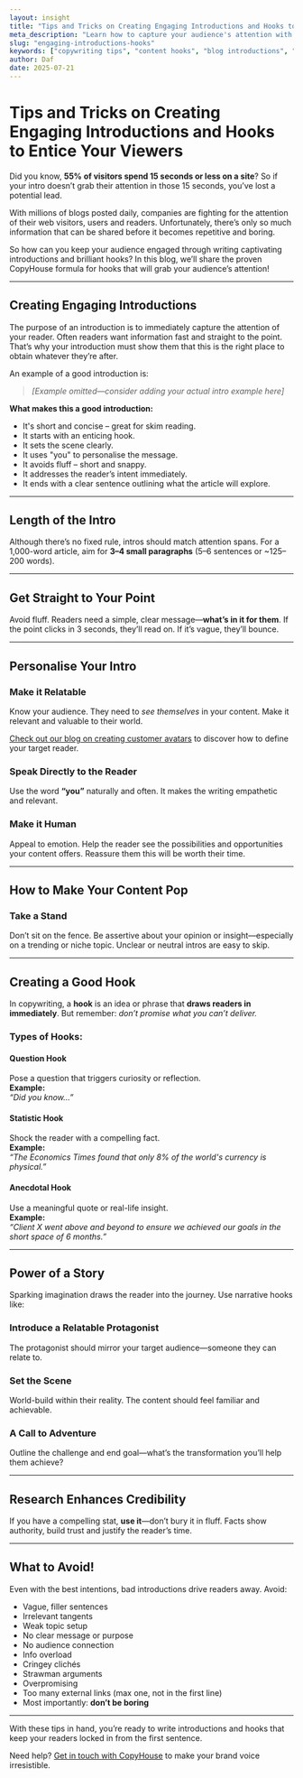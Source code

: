 ```yaml
---
layout: insight
title: "Tips and Tricks on Creating Engaging Introductions and Hooks to Entice Your Viewers"
meta_description: "Learn how to capture your audience's attention with compelling introductions and powerful hooks that drive engagement from the first sentence."
slug: "engaging-introductions-hooks"
keywords: ["copywriting tips", "content hooks", "blog introductions", "content marketing"]
author: Daf
date: 2025-07-21
---
```


# Tips and Tricks on Creating Engaging Introductions and Hooks to Entice Your Viewers

Did you know, **55% of visitors spend 15 seconds or less on a site**? So if your intro doesn’t grab their attention in those 15 seconds, you’ve lost a potential lead.

With millions of blogs posted daily, companies are fighting for the attention of their web visitors, users and readers. Unfortunately, there’s only so much information that can be shared before it becomes repetitive and boring.

So how can you keep your audience engaged through writing captivating introductions and brilliant hooks? In this blog, we’ll share the proven CopyHouse formula for hooks that will grab your audience’s attention!

---

## Creating Engaging Introductions

The purpose of an introduction is to immediately capture the attention of your reader. Often readers want information fast and straight to the point. That’s why your introduction must show them that this is the right place to obtain whatever they’re after.

An example of a good introduction is:

> *[Example omitted—consider adding your actual intro example here]*

**What makes this a good introduction:**

- It's short and concise – great for skim reading.
- It starts with an enticing hook.
- It sets the scene clearly.
- It uses "you" to personalise the message.
- It avoids fluff – short and snappy.
- It addresses the reader’s intent immediately.
- It ends with a clear sentence outlining what the article will explore.

---

## Length of the Intro

Although there’s no fixed rule, intros should match attention spans. For a 1,000-word article, aim for **3–4 small paragraphs** (5–6 sentences or ~125–200 words).

---

## Get Straight to Your Point

Avoid fluff. Readers need a simple, clear message—**what’s in it for them**. If the point clicks in 3 seconds, they’ll read on. If it’s vague, they’ll bounce.

---

## Personalise Your Intro

### Make it Relatable

Know your audience. They need to *see themselves* in your content. Make it relevant and valuable to their world.

[Check out our blog on creating customer avatars](https://copy-house.github.io/insights/building-your-b2b-customer-avatar/) to discover how to define your target reader.

### Speak Directly to the Reader

Use the word **“you”** naturally and often. It makes the writing empathetic and relevant.

### Make it Human

Appeal to emotion. Help the reader see the possibilities and opportunities your content offers. Reassure them this will be worth their time.

---

## How to Make Your Content Pop

### Take a Stand

Don’t sit on the fence. Be assertive about your opinion or insight—especially on a trending or niche topic. Unclear or neutral intros are easy to skip.

---

## Creating a Good Hook

In copywriting, a **hook** is an idea or phrase that **draws readers in immediately**. But remember: *don’t promise what you can’t deliver.*

### Types of Hooks:

#### Question Hook

Pose a question that triggers curiosity or reflection.  
**Example:**  
*“Did you know…”*

#### Statistic Hook

Shock the reader with a compelling fact.  
**Example:**  
*“The Economics Times found that only 8% of the world's currency is physical.”*

#### Anecdotal Hook

Use a meaningful quote or real-life insight.  
**Example:**  
*“Client X went above and beyond to ensure we achieved our goals in the short space of 6 months.”*

---

## Power of a Story

Sparking imagination draws the reader into the journey. Use narrative hooks like:

### Introduce a Relatable Protagonist

The protagonist should mirror your target audience—someone they can relate to.

### Set the Scene

World-build within their reality. The content should feel familiar and achievable.

### A Call to Adventure

Outline the challenge and end goal—what’s the transformation you’ll help them achieve?

---

## Research Enhances Credibility

If you have a compelling stat, **use it**—don’t bury it in fluff. Facts show authority, build trust and justify the reader’s time.

---

## What to Avoid!

Even with the best intentions, bad introductions drive readers away. Avoid:

- Vague, filler sentences
- Irrelevant tangents
- Weak topic setup
- No clear message or purpose
- No audience connection
- Info overload
- Cringey clichés
- Strawman arguments
- Overpromising
- Too many external links (max one, not in the first line)
- Most importantly: **don’t be boring**

---

With these tips in hand, you’re ready to write introductions and hooks that keep your readers locked in from the first sentence.

Need help? [Get in touch with CopyHouse](https://www.copyhouse.io/contact) to make your brand voice irresistible.
